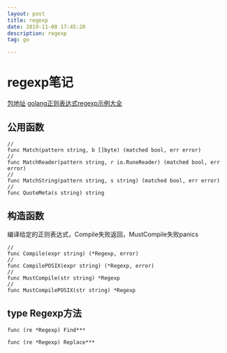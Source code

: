 ```yaml
---
layout: post
title: regexp
date: 2019-11-08 17:45:20
description: regexp
tag: go

---
```




# regexp笔记
[包地址](http://docscn.studygolang.com/pkg/regexp/ "非官网")
[golang正则表达式regexp示例大全](http://www.01happy.com/golang-regexp-much-demo/)

## 公用函数
```
//
func Match(pattern string, b []byte) (matched bool, err error)
//
func MatchReader(pattern string, r io.RuneReader) (matched bool, err error)
//
func MatchString(pattern string, s string) (matched bool, err error)
//
func QuoteMeta(s string) string
```
## 构造函数
编译给定的正则表达式，Compile失败返回，MustCompile失败panics 
```
//
func Compile(expr string) (*Regexp, error)
//
func CompilePOSIX(expr string) (*Regexp, error)
//
func MustCompile(str string) *Regexp
//
func MustCompilePOSIX(str string) *Regexp
```
## type Regexp方法

```
func (re *Regexp) Find***

func (re *Regexp) Replace***
```
